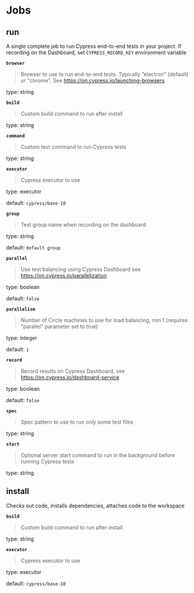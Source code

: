 # Jobs

## run


A single complete job to run Cypress end-to-end tests in your project. If recording on the Dashboard, set `CYPRESS_RECORD_KEY` environment variable


**`browser`**

> Browser to use to run end-to-end tests. Typically "electron" (default) or "chrome".
> See https://on.cypress.io/launching-browsers


type: string


**`build`**

> Custom build command to run after install


type: string


**`command`**

> Custom test command to run Cypress tests


type: string


**`executor`**

> Cypress executor to use


type: executor


default: `cypress/base-10`


**`group`**

> Test group name when recording on the dashboard


type: string


default: `default group`


**`parallel`**

> Use test balancing using Cypress Dashboard
> see https://on.cypress.io/parallelization


type: boolean


default: `false`


**`parallelism`**

> Number of Circle machines to use for load balancing, min 1
> (requires "parallel" parameter set to true)


type: integer


default: `1`


**`record`**

> Record results on Cypress Dashboard, see https://on.cypress.io/dashboard-service


type: boolean


default: `false`


**`spec`**

> Spec pattern to use to run only some test files


type: string


**`start`**

> Optional server start command to run in the background before running Cypress tests


type: string

## install


Checks out code, installs dependencies, attaches code to the workspace


**`build`**

> Custom build command to run after install


type: string


**`executor`**

> Cypress executor to use


type: executor


default: `cypress/base-10`

